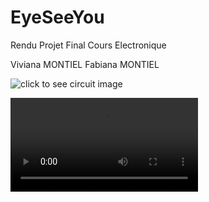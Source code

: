 # EyeSeeYou

Rendu Projet Final Cours Electronique 

Viviana MONTIEL
Fabiana MONTIEL

![click to see circuit image](IMG_5034.png)

![click to see LEDs video](eyeSeeYou.mov)
